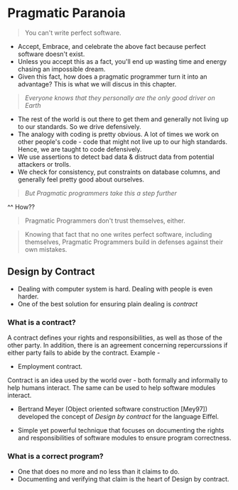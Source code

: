 # Pragmatic Paranoia

> You can't write perfect software.

- Accept, Embrace, and celebrate the above fact because perfect software doesn't exist.
- Unless you accept this as a fact, you'll end up wasting time and energy chasing an impossible dream.
- Given this fact, how does a pragmatic programmer turn it into an advantage? This is what we will discus in this chapter.

> _*Everyone knows that they personally are the only good driver on Earth*_

- The rest of the world is out there to get them and generally not living up to our standards. So we drive defensively.
- The analogy with coding is pretty obvious. A lot of times we work on other people's code - code that might not live up to our high standards. Hence, we are taught to code defensively.
- We use assertions to detect bad data & distruct data from potential attackers or trolls.
- We check for consistency, put constraints on database columns, and generally feel pretty good about ourselves.

> _*But Pragmatic programmers take this a step further*_

^^ How??

> Pragmatic Programmers don't trust themselves, either.

> Knowing that fact that no one writes perfect software, including themselves, Pragmatic Programmers build in defenses against their own mistakes.

## Design by Contract

- Dealing with computer system is hard. Dealing with people is even harder.
- One of the best solution for ensuring plain dealing is *contract*

### What is a contract?

A contract defines your rights and responsibilities, as well as those of the other party. In addition, there is an agreement concerning repercurssions if either party fails to abide by the contract.
Example - 
- Employment contract.

Contract is an idea used by the world over - both formally and informally to help humans interact. The same can be used to help software modules interact.

- Bertrand Meyer (Object oriented software construction [Mey97]) developed the concept of *Design by contract* for the language Eiffel.

- Simple yet powerful technique that focuses on documenting the rights and responsibilities of software modules to ensure program correctness.

### What is a correct program?

- One that does no more and no less than it claims to do.
- Documenting and verifying that claim is the heart of Design by contract.


